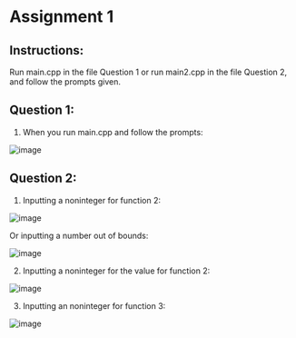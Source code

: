 # Assignment 1

## Instructions:
Run main.cpp in the file Question 1 or run main2.cpp in the file Question 2, and follow the prompts given. 

## Question 1:
1) When you run main.cpp and follow the prompts:

![image](https://github.com/lisal00/A1/assets/143776518/1a8087db-c918-4c1a-b3ac-4ebb43c8e9c9)

## Question 2:
1) Inputting a noninteger for function 2:
   
![image](https://github.com/lisal00/A1/assets/143776518/1f2f1df4-f64c-47c6-9cb1-6df3bc59603f)


Or inputting a number out of bounds:

![image](https://github.com/lisal00/A1/assets/143776518/196cc7b2-c046-417d-bd20-33b6cf3d3c70)


2) Inputting a noninteger for the value for function 2:
   
![image](https://github.com/lisal00/A1/assets/143776518/9bbc683b-ed8c-40bb-a243-c6bf3b999b1f)

3) Inputting an noninteger for function 3:
   
![image](https://github.com/lisal00/A1/assets/143776518/07319681-29aa-40ae-a1eb-4d3c0d268941)

